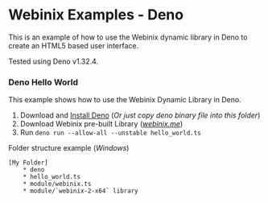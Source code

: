 
# Webinix Examples - Deno

This is an example of how to use the Webinix dynamic library in Deno to create an HTML5 based user interface.


Tested using Deno v1.32.4.

### Deno Hello World

This example shows how to use the Webinix Dynamic Library in Deno.

 1. Download and [Install Deno](https://github.com/denoland/deno/releases) (*Or just copy deno binary file into this folder*)
 2. Download Webinix pre-built Library (*[webinix.me](https://webinix.me/)*)
 3. Run `deno run --allow-all --unstable hello_world.ts`

Folder structure example (*Windows*)

    [My Folder]
	    * deno
	    * hello_world.ts
		* module/webinix.ts
		* module/`webinix-2-x64` library

